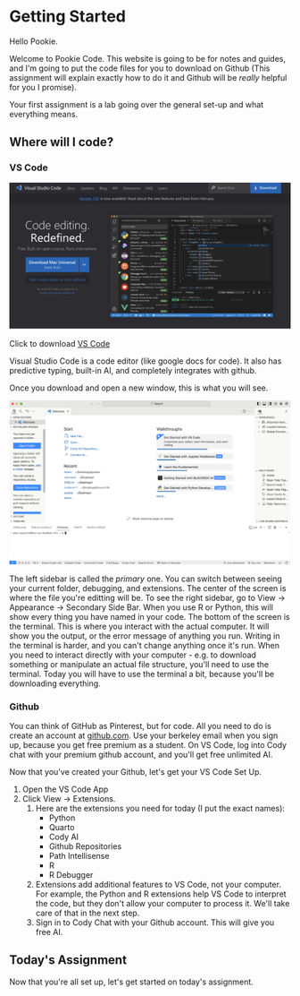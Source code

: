 # Getting Started

Hello Pookie.

Welcome to Pookie Code. This website is going to be for notes and guides, and I'm going to put the code files for you to download on Github (This assignment will explain exactly how to do it and Github will be *really* helpful for you I promise).

Your first assignment is a lab going over the general set-up and what everything means.

## Where will I code?

### VS Code

![VS Code](images/vscodepic.png)

Click to download [VS Code](https://code.visualstudio.com)

Visual Studio Code is a code editor (like google docs for code). It also has predictive typing, built-in AI,
and completely integrates with github.

Once you download and open a new window, this is what you will see.

![inside of vs code](images/vscode_inside.png)

The left sidebar is called the *primary* one. You can switch between seeing your current folder, debugging, and extensions.
The center of the screen is where the file you're editting will be. To see the right sidebar, go to View -> Appearance -> Secondary Side Bar.
When you use R or Python, this will show every thing you have named in your code.
The bottom of the screen is the terminal. This is where you interact with the actual computer. It will show you the output, or the error message of anything you run. Writing in the terminal is harder, and you can't change anything once it's run. When you need to interact directly with your computer - e.g.
to download something or manipulate an actual file structure, you'll need to use the terminal. Today you will have to use the terminal a bit,
because you'll be downloading everything.

### Github

You can think of GitHub as Pinterest, but for code. All you need to do is create an account at [github.com](https://github.com).
Use your berkeley email when you sign up, because you get free premium as a student. On VS Code, log into Cody chat with your premium github account, and you'll get free unlimited AI.

Now that you've created your Github, let's get your VS Code Set Up.

1. Open the VS Code App
2. Click View -> Extensions.
    1. Here are the extensions you need for today (I put the exact names):
        * Python
        * Quarto
        * Cody AI
        * Github Repositories
        * Path Intellisense
        * R
        * R Debugger
    2. Extensions add additional features to VS Code, not your computer. For example, the Python and R extensions help VS Code to interpret the code, but they don't allow your computer to process it. We'll take care of that in the next step.
    3. Sign in to Cody Chat with your Github account. This will give you free AI.

## Today's Assignment

Now that you're all set up, let's get started on today's assignment.